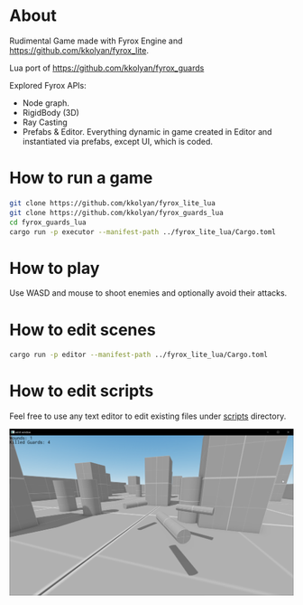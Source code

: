 # About
Rudimental Game made with Fyrox Engine and https://github.com/kkolyan/fyrox_lite.

Lua port of https://github.com/kkolyan/fyrox_guards

Explored Fyrox APIs:
* Node graph.
* RigidBody (3D)
* Ray Casting
* Prefabs & Editor. Everything dynamic in game created in Editor and instantiated via prefabs, except UI, which is coded.

# How to run a game
```sh
git clone https://github.com/kkolyan/fyrox_lite_lua
git clone https://github.com/kkolyan/fyrox_guards_lua
cd fyrox_guards_lua
cargo run -p executor --manifest-path ../fyrox_lite_lua/Cargo.toml
```

# How to play
Use WASD and mouse to shoot enemies and optionally avoid their attacks.

# How to edit scenes
```sh
cargo run -p editor --manifest-path ../fyrox_lite_lua/Cargo.toml
```

# How to edit scripts
Feel free to use any text editor to edit existing files under [scripts](scripts) directory.

![gameplay.png](gameplay.png)